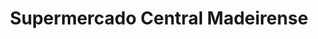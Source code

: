 ---
title: "Supermercado Central Madeirense"
url: /caracas/supermercado-central-madeirense-av-capitan-felipe-esteves/
shop: supermercado
---